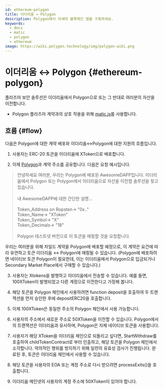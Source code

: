 ```yaml
---
id: ethereum-polygon
title: 이더리움 ↔ Polygon
description: Polygon에서 차세대 블록체인 앱을 구축하세요.
keywords:
  - docs
  - matic
  - polygon
  - ethereum
image: https://wiki.polygon.technology/img/polygon-wiki.png
---
```


# 이더리움 ↔ Polygon {#ethereum-polygon}

플라즈마 보안 솔루션은 이더리움에서 Polygon으로 또는 그 반대로 여러분의 자산을 이전합니다.
* Polygon 플라즈마 계약과의 상호 작용을 위해 [matic.js](https://github.com/maticnetwork/matic.js)를 사용합니다.

## 흐름 {#flow}
다음은 Polygon에 대한 계약 배포와 이더리움↔Polygon에 대한 지원의 흐름입니다.

1. 사용자는 ERC-20 토큰을 이더리움에  XToken으로 배포합니다.

2. 이제 [Polygon](https://t.me/joinchat/HkoSvlDKW0qKs_kK4Ow0hQ)과 계약 주소를 공유합니다. 다음은 요청 예시입니다.

> 안녕하세요 여러분, 우리는 Polygon에 배포된 AwesomeDAPP입니다. 이더리움에서 Polygon 또는 Polygon에서 이더리움으로 자산을 이전할 솔루션을 찾고 있습니다. <br/><br/>
> 내 AwesomeDAPP에 대한 간단한 설명...<br/><br/>
> Token_Address on Ropsten-> "0x.."<br/>
> Token_Name-> "XToken"<br/>
> Token_Symbol-> "X"<br/>
> Token_Decimals-> "18"<br/><br/>
> Polygon 테스트넷 버전으로 이 토큰을 매핑할 것을 요청합니다.<br/>

우리는 여러분을 위해 차일드 계약을 Polygon에 배포할 예정으로, 이 계약은 요건에 따라 유연하고 토큰 이더리움 ↔ Polygon에 매핑될 수 있습니다. (Polygon에 배포하려면  네이티브 토큰 Polygon이 필요한데, 이는 이더리움에서 Polygon으로 입금되거나 Secondary Market Place에서 구매할 수 있습니다.)

3. 사용자는 Xtokens을 발행하고 이더리움에서 전송할 수 있습니다. 예를 들면, 100XToken이 발행되었고 다른 계정으로 이전한다고 가정해 봅니다.

4. 해당 토큰을 Polygon 체인에서 사용하려면 function deposit을 호출하여 두 트랜잭션을 먼저 승인한 후에 depositERC20을 호출합니다.

5. 이제 100XToken은 동일한 주소의 Polygon 체인에서 사용 가능합니다.

6. 사용자의 주소에서 새로운 주소로 50XToken을 이전할 수 있습니다. Polygon에서의 트랜잭션은 이더리움과 유사하며, Polygon은 자체 네이티브 토큰을 사용합니다.

7. 사용자가 해당 XToken을 이더리움 체인으로 되돌리고 싶다면, StartWithdraw를 호출하여 childTokenContract로 부터 인출하고, 해당 토큰을 Polygon 체인에서 소각합니다. 악의적인 행위를 방지하기 위해 일련의 유효성 검사가 진행됩니다. 완료된 후, 토큰은 이더리움 체인에서 사용할 수 있습니다.

8. 해당 토큰을 사용자의 EOA 또는 계정 주소로 다시 받으려면 processExits()을 호출합니다.

9. 이더리움 메인넷의 사용자의 계정 주소에 50XToken이 있어야 합니다.
